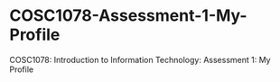 # COSC1078-Assessment-1-My-Profile
COSC1078: Introduction to Information Technology: Assessment 1: My Profile  
